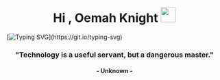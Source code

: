 <h1 align="center">Hi , Oemah Knight <img src="https://media.giphy.com/media/hvRJCLFzcasrR4ia7z/giphy.gif" width="35"></h1>

[![Typing SVG](https://readme-typing-svg.herokuapp.com?color=FF3670&size=35&center=true&vCenter=true&width=1000&lines=Welcome+to+the+Oemah+Tech+organization;Serving+technology+issues;Provide+the+best+solution;For+a+better+future!)](https://git.io/typing-svg)

<h3 align="center">"Technology is a useful servant, but a dangerous master."</h3>
<h4 align="center">- Unknown -</h4>
